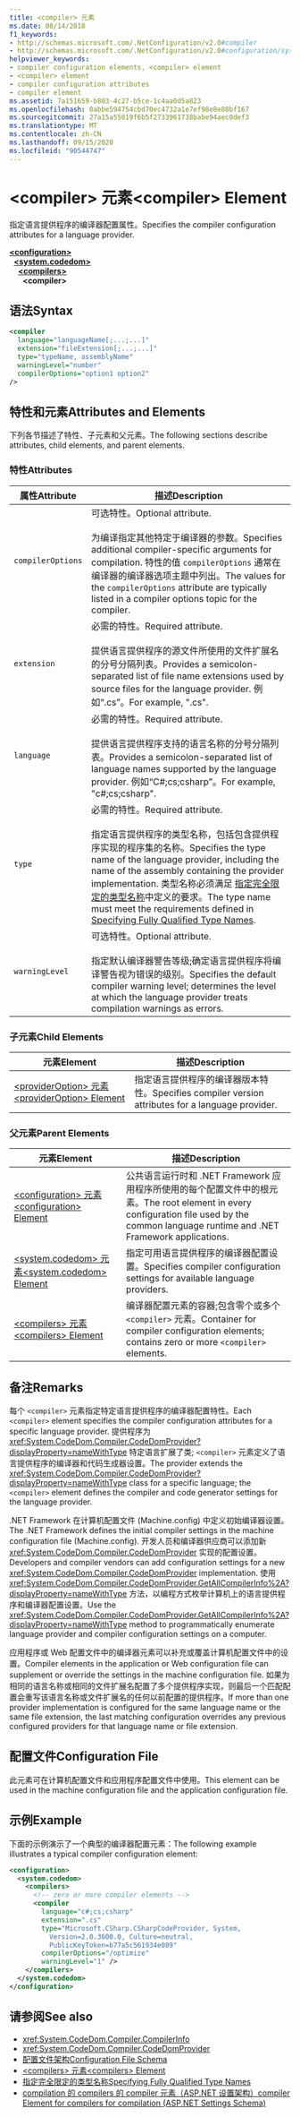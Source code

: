 ```yaml
---
title: <compiler> 元素
ms.date: 08/14/2018
f1_keywords:
- http://schemas.microsoft.com/.NetConfiguration/v2.0#compiler
- http://schemas.microsoft.com/.NetConfiguration/v2.0#configuration/system.codedom/compilers/compiler
helpviewer_keywords:
- compiler configuration elements, <compiler> element
- <compiler> element
- compiler configuration attributes
- compiler element
ms.assetid: 7a151659-b803-4c27-b5ce-1c4aa0d5a823
ms.openlocfilehash: 0abbe594754cbd70ec4732a1e7ef98e8e88bf167
ms.sourcegitcommit: 27a15a55019f6b5f2733961738babe94aec0def3
ms.translationtype: MT
ms.contentlocale: zh-CN
ms.lasthandoff: 09/15/2020
ms.locfileid: "90544747"
---
```

# <a name="compiler-element"></a><span data-ttu-id="64883-102">\<compiler> 元素</span><span class="sxs-lookup"><span data-stu-id="64883-102">\<compiler> Element</span></span>

<span data-ttu-id="64883-103">指定语言提供程序的编译器配置属性。</span><span class="sxs-lookup"><span data-stu-id="64883-103">Specifies the compiler configuration attributes for a language provider.</span></span>

[**\<configuration>**](../configuration-element.md)\
&nbsp;&nbsp;[**\<system.codedom>**](system-codedom-element.md)\
&nbsp;&nbsp;&nbsp;&nbsp;[**\<compilers>**](compilers-element.md)\
&nbsp;&nbsp;&nbsp;&nbsp;&nbsp;&nbsp;**\<compiler>**

## <a name="syntax"></a><span data-ttu-id="64883-104">语法</span><span class="sxs-lookup"><span data-stu-id="64883-104">Syntax</span></span>

```xml
<compiler
  language="languageName[;...;...]"
  extension="fileExtension[;...;...]"
  type="typeName, assemblyName"
  warningLevel="number"
  compilerOptions="option1 option2"
/>
```

## <a name="attributes-and-elements"></a><span data-ttu-id="64883-105">特性和元素</span><span class="sxs-lookup"><span data-stu-id="64883-105">Attributes and Elements</span></span>

<span data-ttu-id="64883-106">下列各节描述了特性、子元素和父元素。</span><span class="sxs-lookup"><span data-stu-id="64883-106">The following sections describe attributes, child elements, and parent elements.</span></span>

### <a name="attributes"></a><span data-ttu-id="64883-107">特性</span><span class="sxs-lookup"><span data-stu-id="64883-107">Attributes</span></span>

|<span data-ttu-id="64883-108">属性</span><span class="sxs-lookup"><span data-stu-id="64883-108">Attribute</span></span>|<span data-ttu-id="64883-109">描述</span><span class="sxs-lookup"><span data-stu-id="64883-109">Description</span></span>|
|---------------|-----------------|
|`compilerOptions`|<span data-ttu-id="64883-110">可选特性。</span><span class="sxs-lookup"><span data-stu-id="64883-110">Optional attribute.</span></span><br /><br /> <span data-ttu-id="64883-111">为编译指定其他特定于编译器的参数。</span><span class="sxs-lookup"><span data-stu-id="64883-111">Specifies additional compiler-specific arguments for compilation.</span></span> <span data-ttu-id="64883-112">特性的值 `compilerOptions` 通常在编译器的编译器选项主题中列出。</span><span class="sxs-lookup"><span data-stu-id="64883-112">The values for the `compilerOptions` attribute are typically listed in a compiler options topic for the compiler.</span></span>|
|`extension`|<span data-ttu-id="64883-113">必需的特性。</span><span class="sxs-lookup"><span data-stu-id="64883-113">Required attribute.</span></span><br /><br /> <span data-ttu-id="64883-114">提供语言提供程序的源文件所使用的文件扩展名的分号分隔列表。</span><span class="sxs-lookup"><span data-stu-id="64883-114">Provides a semicolon-separated list of file name extensions used by source files for the language provider.</span></span> <span data-ttu-id="64883-115">例如“.cs”。</span><span class="sxs-lookup"><span data-stu-id="64883-115">For example, ".cs".</span></span>|
|`language`|<span data-ttu-id="64883-116">必需的特性。</span><span class="sxs-lookup"><span data-stu-id="64883-116">Required attribute.</span></span><br /><br /> <span data-ttu-id="64883-117">提供语言提供程序支持的语言名称的分号分隔列表。</span><span class="sxs-lookup"><span data-stu-id="64883-117">Provides a semicolon-separated list of language names supported by the language provider.</span></span> <span data-ttu-id="64883-118">例如“C#;cs;csharp”。</span><span class="sxs-lookup"><span data-stu-id="64883-118">For example, "c#;cs;csharp".</span></span>|
|`type`|<span data-ttu-id="64883-119">必需的特性。</span><span class="sxs-lookup"><span data-stu-id="64883-119">Required attribute.</span></span><br /><br /> <span data-ttu-id="64883-120">指定语言提供程序的类型名称，包括包含提供程序实现的程序集的名称。</span><span class="sxs-lookup"><span data-stu-id="64883-120">Specifies the type name of the language provider, including the name of the assembly containing the provider implementation.</span></span> <span data-ttu-id="64883-121">类型名称必须满足 [指定完全限定的类型名称](../../../reflection-and-codedom/specifying-fully-qualified-type-names.md)中定义的要求。</span><span class="sxs-lookup"><span data-stu-id="64883-121">The type name must meet the requirements defined in [Specifying Fully Qualified Type Names](../../../reflection-and-codedom/specifying-fully-qualified-type-names.md).</span></span>|
|`warningLevel`|<span data-ttu-id="64883-122">可选特性。</span><span class="sxs-lookup"><span data-stu-id="64883-122">Optional attribute.</span></span><br /><br /> <span data-ttu-id="64883-123">指定默认编译器警告等级;确定语言提供程序将编译警告视为错误的级别。</span><span class="sxs-lookup"><span data-stu-id="64883-123">Specifies the default compiler warning level; determines the level at which the language provider treats compilation warnings as errors.</span></span>|

### <a name="child-elements"></a><span data-ttu-id="64883-124">子元素</span><span class="sxs-lookup"><span data-stu-id="64883-124">Child Elements</span></span>

|<span data-ttu-id="64883-125">元素</span><span class="sxs-lookup"><span data-stu-id="64883-125">Element</span></span>|<span data-ttu-id="64883-126">描述</span><span class="sxs-lookup"><span data-stu-id="64883-126">Description</span></span>|
|-------------|-----------------|
|[<span data-ttu-id="64883-127">\<providerOption> 元素</span><span class="sxs-lookup"><span data-stu-id="64883-127">\<providerOption> Element</span></span>](provideroption-element.md)|<span data-ttu-id="64883-128">指定语言提供程序的编译器版本特性。</span><span class="sxs-lookup"><span data-stu-id="64883-128">Specifies compiler version attributes for a language provider.</span></span>|

### <a name="parent-elements"></a><span data-ttu-id="64883-129">父元素</span><span class="sxs-lookup"><span data-stu-id="64883-129">Parent Elements</span></span>

|<span data-ttu-id="64883-130">元素</span><span class="sxs-lookup"><span data-stu-id="64883-130">Element</span></span>|<span data-ttu-id="64883-131">描述</span><span class="sxs-lookup"><span data-stu-id="64883-131">Description</span></span>|
|-------------|-----------------|
|[<span data-ttu-id="64883-132">\<configuration> 元素</span><span class="sxs-lookup"><span data-stu-id="64883-132">\<configuration> Element</span></span>](../configuration-element.md)|<span data-ttu-id="64883-133">公共语言运行时和 .NET Framework 应用程序所使用的每个配置文件中的根元素。</span><span class="sxs-lookup"><span data-stu-id="64883-133">The root element in every configuration file used by the common language runtime and .NET Framework applications.</span></span>|
|[<span data-ttu-id="64883-134">\<system.codedom> 元素</span><span class="sxs-lookup"><span data-stu-id="64883-134">\<system.codedom> Element</span></span>](system-codedom-element.md)|<span data-ttu-id="64883-135">指定可用语言提供程序的编译器配置设置。</span><span class="sxs-lookup"><span data-stu-id="64883-135">Specifies compiler configuration settings for available language providers.</span></span>|
|[<span data-ttu-id="64883-136">\<compilers> 元素</span><span class="sxs-lookup"><span data-stu-id="64883-136">\<compilers> Element</span></span>](compilers-element.md)|<span data-ttu-id="64883-137">编译器配置元素的容器;包含零个或多个 `<compiler>` 元素。</span><span class="sxs-lookup"><span data-stu-id="64883-137">Container for compiler configuration elements; contains zero or more `<compiler>` elements.</span></span>|

## <a name="remarks"></a><span data-ttu-id="64883-138">备注</span><span class="sxs-lookup"><span data-stu-id="64883-138">Remarks</span></span>

<span data-ttu-id="64883-139">每个 `<compiler>` 元素指定特定语言提供程序的编译器配置特性。</span><span class="sxs-lookup"><span data-stu-id="64883-139">Each `<compiler>` element specifies the compiler configuration attributes for a specific language provider.</span></span> <span data-ttu-id="64883-140">提供程序为 <xref:System.CodeDom.Compiler.CodeDomProvider?displayProperty=nameWithType> 特定语言扩展了类; `<compiler>` 元素定义了语言提供程序的编译器和代码生成器设置。</span><span class="sxs-lookup"><span data-stu-id="64883-140">The provider extends the <xref:System.CodeDom.Compiler.CodeDomProvider?displayProperty=nameWithType> class for a specific language; the `<compiler>` element defines the compiler and code generator settings for the language provider.</span></span>

<span data-ttu-id="64883-141">.NET Framework 在计算机配置文件 (Machine.config) 中定义初始编译器设置。</span><span class="sxs-lookup"><span data-stu-id="64883-141">The .NET Framework defines the initial compiler settings in the machine configuration file (Machine.config).</span></span> <span data-ttu-id="64883-142">开发人员和编译器供应商可以添加新 <xref:System.CodeDom.Compiler.CodeDomProvider> 实现的配置设置。</span><span class="sxs-lookup"><span data-stu-id="64883-142">Developers and compiler vendors can add configuration settings for a new <xref:System.CodeDom.Compiler.CodeDomProvider> implementation.</span></span> <span data-ttu-id="64883-143">使用 <xref:System.CodeDom.Compiler.CodeDomProvider.GetAllCompilerInfo%2A?displayProperty=nameWithType> 方法，以编程方式枚举计算机上的语言提供程序和编译器配置设置。</span><span class="sxs-lookup"><span data-stu-id="64883-143">Use the <xref:System.CodeDom.Compiler.CodeDomProvider.GetAllCompilerInfo%2A?displayProperty=nameWithType> method to programmatically enumerate language provider and compiler configuration settings on a computer.</span></span>

<span data-ttu-id="64883-144">应用程序或 Web 配置文件中的编译器元素可以补充或覆盖计算机配置文件中的设置。</span><span class="sxs-lookup"><span data-stu-id="64883-144">Compiler elements in the application or Web configuration file can supplement or override the settings in the machine configuration file.</span></span> <span data-ttu-id="64883-145">如果为相同的语言名称或相同的文件扩展名配置了多个提供程序实现，则最后一个匹配配置会重写该语言名称或文件扩展名的任何以前配置的提供程序。</span><span class="sxs-lookup"><span data-stu-id="64883-145">If more than one provider implementation is configured for the same language name or the same file extension, the last matching configuration overrides any previous configured providers for that language name or file extension.</span></span>

## <a name="configuration-file"></a><span data-ttu-id="64883-146">配置文件</span><span class="sxs-lookup"><span data-stu-id="64883-146">Configuration File</span></span>

<span data-ttu-id="64883-147">此元素可在计算机配置文件和应用程序配置文件中使用。</span><span class="sxs-lookup"><span data-stu-id="64883-147">This element can be used in the machine configuration file and the application configuration file.</span></span>

## <a name="example"></a><span data-ttu-id="64883-148">示例</span><span class="sxs-lookup"><span data-stu-id="64883-148">Example</span></span>

<span data-ttu-id="64883-149">下面的示例演示了一个典型的编译器配置元素：</span><span class="sxs-lookup"><span data-stu-id="64883-149">The following example illustrates a typical compiler configuration element:</span></span>

```xml
<configuration>
  <system.codedom>
    <compilers>
      <!-- zero or more compiler elements -->
      <compiler
        language="c#;cs;csharp"
        extension=".cs"
        type="Microsoft.CSharp.CSharpCodeProvider, System,
          Version=2.0.3600.0, Culture=neutral,
          PublicKeyToken=b77a5c561934e089"
        compilerOptions="/optimize"
        warningLevel="1" />
    </compilers>
  </system.codedom>
</configuration>
```

## <a name="see-also"></a><span data-ttu-id="64883-150">请参阅</span><span class="sxs-lookup"><span data-stu-id="64883-150">See also</span></span>

- <xref:System.CodeDom.Compiler.CompilerInfo>
- <xref:System.CodeDom.Compiler.CodeDomProvider>
- [<span data-ttu-id="64883-151">配置文件架构</span><span class="sxs-lookup"><span data-stu-id="64883-151">Configuration File Schema</span></span>](../index.md)
- [<span data-ttu-id="64883-152">\<compilers> 元素</span><span class="sxs-lookup"><span data-stu-id="64883-152">\<compilers> Element</span></span>](compilers-element.md)
- [<span data-ttu-id="64883-153">指定完全限定的类型名称</span><span class="sxs-lookup"><span data-stu-id="64883-153">Specifying Fully Qualified Type Names</span></span>](../../../reflection-and-codedom/specifying-fully-qualified-type-names.md)
- <span data-ttu-id="64883-154">[compilation 的 compilers 的 compiler 元素（ASP.NET 设置架构）](/previous-versions/dotnet/netframework-4.0/a15ebt6c(v=vs.100))</span><span class="sxs-lookup"><span data-stu-id="64883-154">[compiler Element for compilers for compilation (ASP.NET Settings Schema)](/previous-versions/dotnet/netframework-4.0/a15ebt6c(v=vs.100))</span></span>
